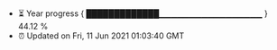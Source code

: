 - ⏳ Year progress { █████████████▁▁▁▁▁▁▁▁▁▁▁▁▁▁▁▁▁ } 44.12 %
- ⏰ Updated on Fri, 11 Jun 2021 01:03:40 GMT

